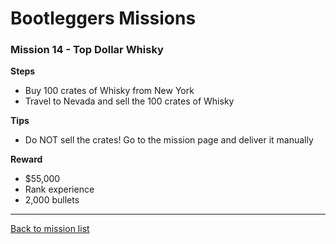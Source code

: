 # Bootleggers Missions

### Mission 14 - Top Dollar Whisky

**Steps**
* Buy 100 crates of Whisky from New York
* Travel to Nevada and sell the 100 crates of Whisky

**Tips**
* Do NOT sell the crates! Go to the mission page and deliver it manually

**Reward**
* $55,000
* Rank experience
* 2,000 bullets

---

[Back to mission list](missions.md)

